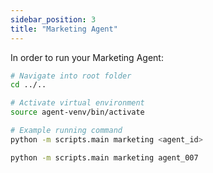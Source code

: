 ```yaml
---
sidebar_position: 3
title: "Marketing Agent"
---
```


In order to run your Marketing Agent:
```bash
# Navigate into root folder
cd ../..

# Activate virtual environment
source agent-venv/bin/activate

# Example running command
python -m scripts.main marketing <agent_id>

python -m scripts.main marketing agent_007
```
